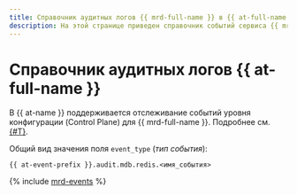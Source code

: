 ```yaml
---
title: Справочник аудитных логов {{ mrd-full-name }} в {{ at-full-name }}
description: На этой странице приведен справочник событий сервиса {{ mrd-name }}, отслеживаемых в {{ at-name }}.
---
```


# Справочник аудитных логов {{ at-full-name }}

В {{ at-name }} поддерживается отслеживание событий уровня конфигурации (Control Plane) для {{ mrd-full-name }}. Подробнее см. [{#T}](../audit-trails/concepts/format.md).

Общий вид значения поля `event_type` (_тип события_):

```text
{{ at-event-prefix }}.audit.mdb.redis.<имя_события>
```

{% include [mrd-events](../_includes/audit-trails/events/mrd-events.md) %}
